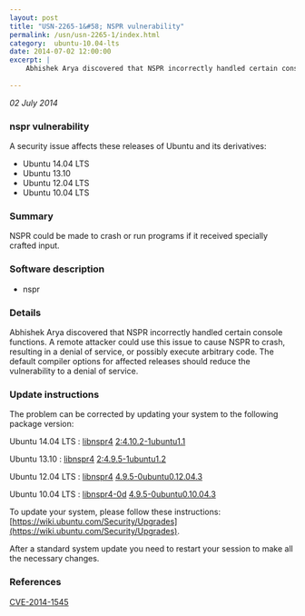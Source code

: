 ```yaml
---
layout: post
title: "USN-2265-1&#58; NSPR vulnerability"
permalink: /usn/usn-2265-1/index.html
category:  ubuntu-10.04-lts
date: 2014-07-02 12:00:00
excerpt: |
    Abhishek Arya discovered that NSPR incorrectly handled certain console functions. A remote attacker could use this issue to cause NSPR to crash, resulting in a denial of service, or possibly execute arbitrary code. The default compiler options for affected releases should reduce the vulnerability to a denial of service. 
    
--- 
```

 
 

*02 July 2014*

### nspr vulnerability

A security issue affects these releases of Ubuntu and its derivatives:

* Ubuntu 14.04 LTS
* Ubuntu 13.10
* Ubuntu 12.04 LTS
* Ubuntu 10.04 LTS

### Summary

NSPR could be made to crash or run programs if it received specially crafted input.

### Software description

* nspr 

### Details

Abhishek Arya discovered that NSPR incorrectly handled certain console functions. A remote attacker could use this issue to cause NSPR to crash, resulting in a denial of service, or possibly execute arbitrary code. The default compiler options for affected releases should reduce the vulnerability to a denial of service. 

### Update instructions

The problem can be corrected by updating your system to the following package version:

Ubuntu 14.04 LTS
 : [libnspr4](https://launchpad.net/ubuntu/+source/nspr) <span> [2:4.10.2-1ubuntu1.1](https://launchpad.net/ubuntu/+source/nspr/2:4.10.2-1ubuntu1.1) </span> 

Ubuntu 13.10
 : [libnspr4](https://launchpad.net/ubuntu/+source/nspr) <span> [2:4.9.5-1ubuntu1.2](https://launchpad.net/ubuntu/+source/nspr/2:4.9.5-1ubuntu1.2) </span> 

Ubuntu 12.04 LTS
 : [libnspr4](https://launchpad.net/ubuntu/+source/nspr) <span> [4.9.5-0ubuntu0.12.04.3](https://launchpad.net/ubuntu/+source/nspr/4.9.5-0ubuntu0.12.04.3) </span> 

Ubuntu 10.04 LTS
 : [libnspr4-0d](https://launchpad.net/ubuntu/+source/nspr) <span> [4.9.5-0ubuntu0.10.04.3](https://launchpad.net/ubuntu/+source/nspr/4.9.5-0ubuntu0.10.04.3) </span> 

To update your system, please follow these instructions: [https://wiki.ubuntu.com/Security/Upgrades](https://wiki.ubuntu.com/Security/Upgrades).

After a standard system update you need to restart your session to make all the necessary changes. 

### References

 
 [CVE-2014-1545](http://people.ubuntu.com/~ubuntu-security/cve/CVE-2014-1545)
 

